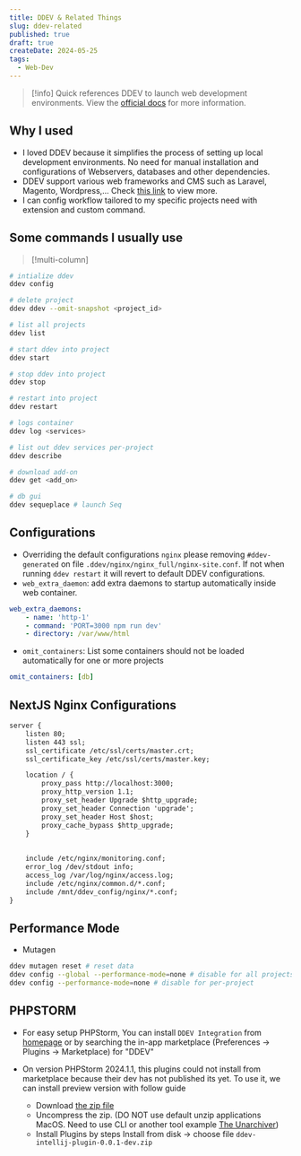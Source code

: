 ```yaml
---
title: DDEV & Related Things
slug: ddev-related
published: true
draft: true
createDate: 2024-05-25
tags:
  - Web-Dev
---
```


> [!info] 
> Quick references DDEV to launch web development environments. View the [official docs](https://ddev.readthedocs.io/en/stable/) for more information.

## Why I used

- I loved DDEV because it simplifies the process of setting up local development environments. No need for manual installation and configurations of Webservers, databases and other dependencies.
- DDEV support various web frameworks and CMS such as Laravel, Magento, Wordpress,... Check [this link](https://ddev.readthedocs.io/en/stable/users/quickstart/) to view more.
- I can config workflow tailored to my specific projects need with extension and custom command.
## Some commands I usually use
> [!multi-column]

```bash
# intialize ddev
ddev config 

# delete project
ddev ddev --omit-snapshot <project_id>

# list all projects
ddev list

# start ddev into project
ddev start

# stop ddev into project
ddev stop

# restart into project
ddev restart

# logs container
ddev log <services>

# list out ddev services per-project
ddev describe

# download add-on
ddev get <add_on>

# db gui
ddev sequeplace # launch Seq


```
## Configurations
- Overriding the default configurations `nginx` please removing `#ddev-generated` on file `.ddev/nginx/nginx_full/nginx-site.conf`. If not when running `ddev restart` it will revert to default DDEV configurations.
- `web_extra_daemon`: add extra daemons to startup automatically inside web container.
  
```yaml
web_extra_daemons: 
	- name: 'http-1' 
	- command: 'PORT=3000 npm run dev' 
	- directory: /var/www/html
```

- `omit_containers`: List some containers should not be loaded automatically for one or more projects

```yaml
omit_containers: [db]
```
## NextJS Nginx Configurations

```html title=".ddev/nginx_full/nginx-site.conf"
server {
	listen 80;
	listen 443 ssl; 
	ssl_certificate /etc/ssl/certs/master.crt; 
	ssl_certificate_key /etc/ssl/certs/master.key;

	location / { 
		proxy_pass http://localhost:3000; 
		proxy_http_version 1.1; 
		proxy_set_header Upgrade $http_upgrade; 
		proxy_set_header Connection 'upgrade'; 
		proxy_set_header Host $host; 
		proxy_cache_bypass $http_upgrade; 
	} 
	
	 
	include /etc/nginx/monitoring.conf;
	error_log /dev/stdout info; 
	access_log /var/log/nginx/access.log; 
	include /etc/nginx/common.d/*.conf; 
	include /mnt/ddev_config/nginx/*.conf; 
}
```
## Performance Mode

- Mutagen
  
```bash
ddev mutagen reset # reset data
ddev config --global --performance-mode=none # disable for all projects 
ddev config --performance-mode=none # disable for per-project
```
## PHPSTORM
- For easy setup PHPStorm, You can install `DDEV Integration` from [homepage](https://plugins.jetbrains.com/plugin/18813-ddev-integration) or by searching the in-app marketplace (Preferences -> Plugins -> Marketplace) for "DDEV"

- On version PHPStorm 2024.1.1, this plugins could not install from marketplace because their dev has not published its yet. To use it, we can install preview version with follow guide
	- Download [the zip file](https://github.com/php-perfect/ddev-intellij-plugin/actions/runs/8693039236/artifacts/1415228444)
	- Uncompress the zip. (DO NOT use default unzip applications MacOS. Need to use CLI or another tool example [The Unarchiver](https://theunarchiver.com/))
	- Install Plugins by steps Install from disk -> choose file `ddev-intellij-plugin-0.0.1-dev.zip`